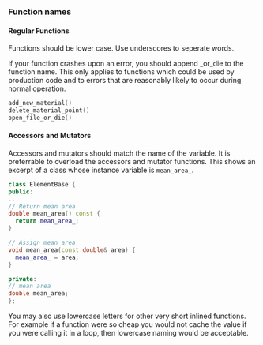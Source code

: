 ### Function names

#### Regular Functions

Functions should be lower case. Use underscores to seperate words.

If your function crashes upon an error, you should append _or_die to the function name. This only applies to functions which could be used by production code and to errors that are reasonably likely to occur during normal operation.

```cpp
add_new_material()
delete_material_point()
open_file_or_die()
```

#### Accessors and Mutators

Accessors and mutators should match the name of the variable. It is preferrable to overload the accessors and mutator functions. This shows an excerpt of a class whose instance variable is `mean_area_`.

```cpp
class ElementBase {
public:
...
// Return mean area
double mean_area() const {
  return mean_area_;
}

// Assign mean area
void mean_area(const double& area) {
  mean_area_ = area;
}

private:
// mean area
double mean_area;
};
```

You may also use lowercase letters for other very short inlined functions. For example if a function were so cheap you would not cache the value if you were calling it in a loop, then lowercase naming would be acceptable.



